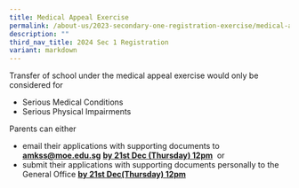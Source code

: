```yaml
---
title: Medical Appeal Exercise
permalink: /about-us/2023-secondary-one-registration-exercise/medical-appeal-exercise/
description: ""
third_nav_title: 2024 Sec 1 Registration
variant: markdown
---
```

Transfer of school under the medical appeal exercise would only be considered for

* Serious Medical Conditions&nbsp;
* Serious Physical Impairments

  

Parents can either&nbsp;

* email their applications with supporting documents to <a href="mailto:amkss@moe.edu.sg"><b><font color="#62C183">amkss@moe.edu.sg</font></b></a>&nbsp;**<u>by 21st&nbsp;Dec (Thursday) 12pm</u>**&nbsp;&nbsp;or&nbsp;
* submit their applications with supporting documents personally to the General Office&nbsp;**<u>by 21st&nbsp;Dec(Thursday) 12pm</u>**